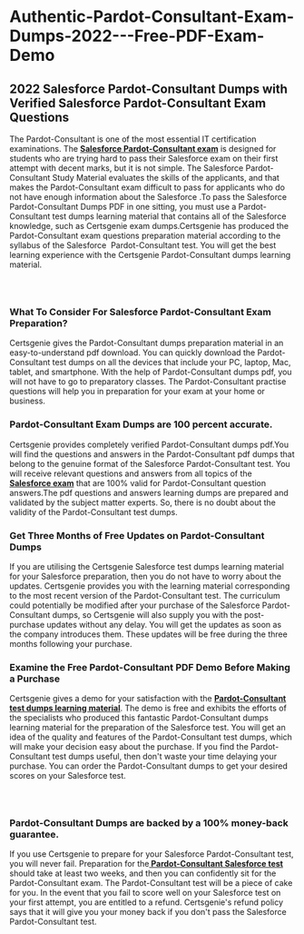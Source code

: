# Authentic-Pardot-Consultant-Exam-Dumps-2022---Free-PDF-Exam-Demo<h2><strong>2022 Salesforce Pardot-Consultant Dumps with Verified Salesforce Pardot-Consultant Exam Questions</strong></h2> <p>The Pardot-Consultant is one of the most essential IT certification examinations. The <a href="https://www.certsgenie.com/salesforce/pardot-consultant-pdf-dumps"><strong>Salesforce Pardot-Consultant exam</strong></a> is designed for students who are trying hard to pass their Salesforce exam on their first attempt with decent marks, but it is not simple. The Salesforce Pardot-Consultant Study Material evaluates the skills of the applicants, and that makes the Pardot-Consultant exam difficult to pass for applicants who do not have enough information about the Salesforce .To pass the Salesforce Pardot-Consultant Dumps PDF in one sitting, you must use a Pardot-Consultant test dumps learning material that contains all of the Salesforce knowledge, such as Certsgenie exam dumps.Certsgenie has produced the Pardot-Consultant exam questions preparation material according to the syllabus of the Salesforce &nbsp;Pardot-Consultant test. You will get the best learning experience with the Certsgenie Pardot-Consultant dumps learning material.</p> <p><a href="https://www.certsgenie.com/salesforce/pardot-consultant-pdf-dumps" style="display: block; padding: 1em 0; text-align: center; "><img alt="" src="https://blogger.googleusercontent.com/img/b/R29vZ2xl/AVvXsEgO1ePIT5bAw4JCg82qykRc71Xossn_88UmNiMiJgRPCnvDzaKhQmgO2X9bV6TpN9qSYVJJ2MjEumMb0t1ZgyR_gByLqDXQR_FduPn2erzRQTkt1pUFmkY3wfbx5jzrIcOP4S3cxMKHSr0iEiOidKyDYd_7NjYtfgpZ7b1lrGk-ShjLlyfynp8oFM4zYw/s1600/Banner%201.jpg" /></a></p> <h3><strong>What To Consider For Salesforce Pardot-Consultant Exam Preparation?</strong></h3> <p>Certsgenie gives the Pardot-Consultant dumps preparation material in an easy-to-understand pdf download. You can quickly download the Pardot-Consultant test dumps on all the devices that include your PC, laptop, Mac, tablet, and smartphone. With the help of Pardot-Consultant dumps pdf, you will not have to go to preparatory classes. The Pardot-Consultant practise questions will help you in preparation for your exam at your home or business.</p> <h3><strong>Pardot-Consultant Exam Dumps are 100 percent accurate.</strong></h3> <p>Certsgenie provides completely verified Pardot-Consultant dumps pdf.You will find the questions and answers in the Pardot-Consultant pdf dumps that belong to the genuine format of the Salesforce Pardot-Consultant test. You will receive relevant questions and answers from all topics of the <a href="https://www.certsgenie.com/salesforce/pardot-consultant-pdf-dumps"><strong>Salesforce exam</strong></a> that are 100% valid for Pardot-Consultant question answers.The pdf questions and answers learning dumps are prepared and validated by the subject matter experts. So, there is no doubt about the validity of the Pardot-Consultant test dumps.</p> <h3><strong>Get Three Months of Free Updates on Pardot-Consultant Dumps</strong></h3> <p>If you are utilising the Certsgenie Salesforce test dumps learning material for your Salesforce preparation, then you do not have to worry about the updates. Certsgenie provides you with the learning material corresponding to the most recent version of the Pardot-Consultant test. The curriculum could potentially be modified after your purchase of the Salesforce Pardot-Consultant dumps, so Certsgenie will also supply you with the post-purchase updates without any delay. You will get the updates as soon as the company introduces them. These updates will be free during the three months following your purchase.</p> <h3><strong>Examine the Free Pardot-Consultant PDF Demo Before Making a Purchase</strong></h3> <p>Certsgenie gives a demo for your satisfaction with the <a href="https://www.certsgenie.com/salesforce/pardot-consultant-pdf-dumps"><strong>Pardot-Consultant test dumps learning material</strong></a>. The demo is free and exhibits the efforts of the specialists who produced this fantastic Pardot-Consultant dumps learning material for the preparation of the Salesforce test. You will get an idea of the quality and features of the Pardot-Consultant test dumps, which will make your decision easy about the purchase. If you find the Pardot-Consultant test dumps useful, then don&#39;t waste your time delaying your purchase. You can order the Pardot-Consultant dumps to get your desired scores on your Salesforce test.</p> <p><a href="hhttps://www.certsgenie.com/salesforce/pardot-consultant-pdf-dumps" style="display: block; padding: 1em 0; text-align: center; "><img alt="" src="https://blogger.googleusercontent.com/img/b/R29vZ2xl/AVvXsEj3zfp26fobfEw_E3FMeUMaFamcWc-bKsu_525WK8ISqDEyAJkPKOLyeqHJzBXVvKwHP0bTNTERYvWWgOzvpG-DuQ_cPnNOJO1bUfVOHhAXJThy7cLobHgRdochHEeovcJnxpqjNiv-FNLMY1glEh7x833Q6cym5o0AmGhO9ufjgwPhihHJ9ovBp-j40g/s1600/banner%202.jpg" /></a></p> <h3><strong>Pardot-Consultant Dumps are backed by a 100% money-back guarantee.</strong></h3> <p>If you use Certsgenie to prepare for your Salesforce Pardot-Consultant test, you will never fail. Preparation for the<a href="https://www.certsgenie.com/salesforce/pardot-consultant-pdf-dumps"><strong> Pardot-Consultant Salesforce test </strong></a>should take at least two weeks, and then you can confidently sit for the Pardot-Consultant exam. The Pardot-Consultant test will be a piece of cake for you. In the event that you fail to score well on your Salesforce test on your first attempt, you are entitled to a refund. Certsgenie&#39;s refund policy says that it will give you your money back if you don&#39;t pass the Salesforce Pardot-Consultant test.</p>
